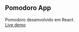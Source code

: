 ## Pomodoro App
Pomodoro desenvolvido em React.  
[Live demo](https://edmki.github.io/pomodoro-react/)
